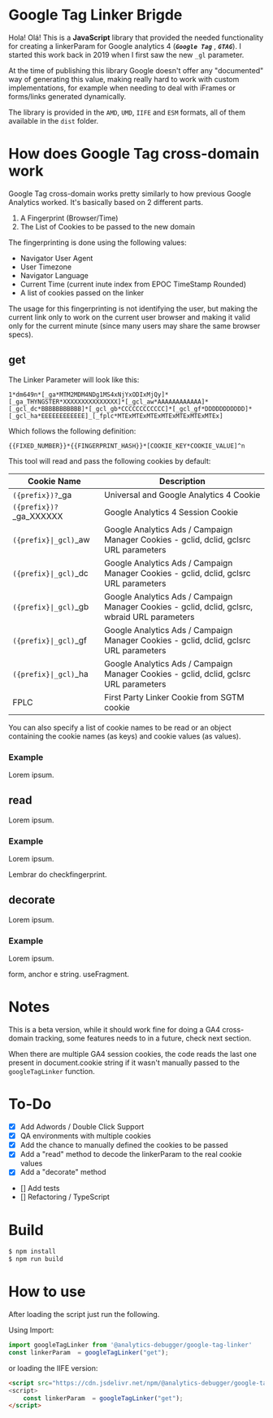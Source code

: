 # Google Tag Linker Brigde

Hola! Olá! This is a **JavaScript** library that provided the needed functionality for creating a linkerParam for Google analytics 4 (**_`Google Tag`_** , **_`GTAG`_**). I started this work back in 2019 when I first saw the new `_gl` parameter.

At the time of publishing this library Google doesn't offer any "documented" way of generating this value, making really hard to work with custom implementations, for example when needing to deal with iFrames or forms/links generated dynamically.

The library is provided in the `AMD`, `UMD`, `IIFE` and `ESM` formats, all of them available in the `dist` folder.

# How does Google Tag cross-domain work

Google Tag cross-domain works pretty similarly to how previous Google Analytics worked. It's basically based on 2 different parts.

1. A Fingerprint (Browser/Time)
2. The List of Cookies to be passed to the new domain

The fingerprinting is done using the following values:

- Navigator User Agent
- User Timezone
- Navigator Language
- Current Time (current inute index from EPOC TimeStamp Rounded)
- A list of cookies passed on the linker

The usage for this fingerprinting is not identifying the user, but making the current link only to work on the current user browser and making it valid only for the current minute (since many users may share the same browser specs).

## get

The Linker Parameter will look like this:

    1*dm649n*[_ga*MTM2MDM4NDg1MS4xNjYxODIxMjQy]*[_ga_THYNGSTER*XXXXXXXXXXXXXXX]*[_gcl_aw*AAAAAAAAAAAA]*[_gcl_dc*BBBBBBBBBBB]*[_gcl_gb*CCCCCCCCCCCC]*[_gcl_gf*DDDDDDDDDDD]*[_gcl_ha*EEEEEEEEEEEE]_[_fplc*MTExMTExMTExMTExMTExMTExMTEx]

Which follows the following definition:

    {{FIXED_NUMBER}}*{{FINGERPRINT_HASH}}*[COOKIE_KEY*COOKIE_VALUE]^n

This tool will read and pass the following cookies by default:

| Cookie Name | Description                             |
| ----------- | --------------------------------------- |
| `({prefix})?`_ga        | Universal and Google Analytics 4 Cookie |
| `({prefix})?`_ga_XXXXXX | Google Analytics 4 Session Cookie       |
| `({prefix}\|_gcl)`_aw | Google Analytics Ads / Campaign Manager Cookies - gclid, dclid, gclsrc URL parameters     |
| `({prefix}\|_gcl)`_dc | Google Analytics Ads / Campaign Manager Cookies - gclid, dclid, gclsrc URL parameters       |
| `({prefix}\|_gcl)`_gb | Google Analytics Ads / Campaign Manager Cookies - gclid, dclid, gclsrc, wbraid URL parameters       |
| `({prefix}\|_gcl)`_gf | Google Analytics Ads / Campaign Manager Cookies - gclid, dclid, gclsrc URL parameters      |
| `({prefix}\|_gcl)`_ha | Google Analytics Ads / Campaign Manager Cookies - gclid, dclid, gclsrc URL parameters       |
| FPLC        | First Party Linker Cookie from SGTM cookie  |

You can also specify a list of cookie names to be read or an object containing the cookie names (as keys) and cookie values (as values).

### Example

Lorem ipsum.


## read

Lorem ipsum.

### Example

Lorem ipsum.

Lembrar do checkfingerprint.


## decorate

Lorem ipsum.

### Example

Lorem ipsum.

form, anchor e string. useFragment.


# Notes

This is a beta version, while it should work fine for doing a GA4 cross-domain tracking, some features needs to in a future, check next section.

When there are multiple GA4 session cookies, the code reads the last one present in document.cookie string if it wasn't manually passed to the `googleTagLinker` function.

# To-Do

- [x] Add Adwords / Double Click Support
- [x] QA environments with multiple cookies
- [x] Add the chance to manually defined the cookies to be passed
- [x] Add a "read" method to decode the linkerParam to the real cookie values
- [x] Add a "decorate" method
- [] Add tests
- [] Refactoring / TypeScript

# Build

```bash
$ npm install
$ npm run build
```
# How to use

After loading the script just run the following.

Using Import:

```js
import googleTagLinker from '@analytics-debugger/google-tag-linker'
const linkerParam  = googleTagLinker("get");
```

or loading the IIFE version:

```html
<script src="https://cdn.jsdelivr.net/npm/@analytics-debugger/google-tag-linker@latest/dist/googleTagLinker.iife.min.js"><script>
<script>
    const linkerParam  = googleTagLinker("get");
</script>
```